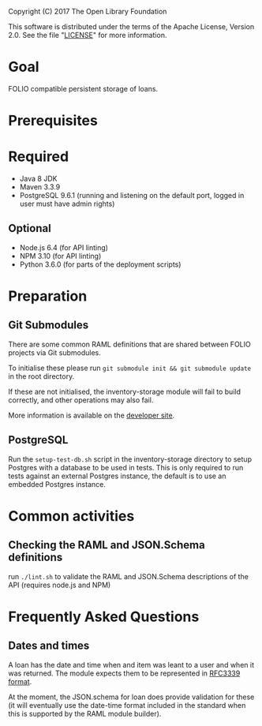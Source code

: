 
Copyright (C) 2017 The Open Library Foundation

This software is distributed under the terms of the Apache License,
Version 2.0. See the file "[LICENSE](LICENSE)" for more information.

# Goal

FOLIO compatible persistent storage of loans.

# Prerequisites

# Required

- Java 8 JDK
- Maven 3.3.9
- PostgreSQL 9.6.1 (running and listening on the default port, logged in user must have admin rights)

## Optional

- Node.js 6.4 (for API linting)
- NPM 3.10 (for API linting)
- Python 3.6.0 (for parts of the deployment scripts)

# Preparation

## Git Submodules

There are some common RAML definitions that are shared between FOLIO projects via Git submodules.

To initialise these please run `git submodule init && git submodule update` in the root directory.

If these are not initialised, the inventory-storage module will fail to build correctly, and other operations may also fail.

More information is available on the [developer site](http://dev.folio.org/doc/setup#update-git-submodules).

## PostgreSQL

Run the `setup-test-db.sh` script in the inventory-storage directory to setup Postgres with a database to be used in tests.
This is only required to run tests against an external Postgres instance, the default is to use an embedded Postgres instance.

# Common activities

## Checking the RAML and JSON.Schema definitions

run `./lint.sh` to validate the RAML and JSON.Schema descriptions of the API (requires node.js and NPM)

# Frequently Asked Questions

## Dates and times

A loan has the date and time when and item was leant to a user and when it was returned. The module expects them to be represented in [RFC3339 format](https://tools.ietf.org/html/rfc3339#section-3).

At the moment, the JSON.schema for loan does provide validation for these (it will eventually use the date-time format included in the standard when this is supported by the RAML module builder).
